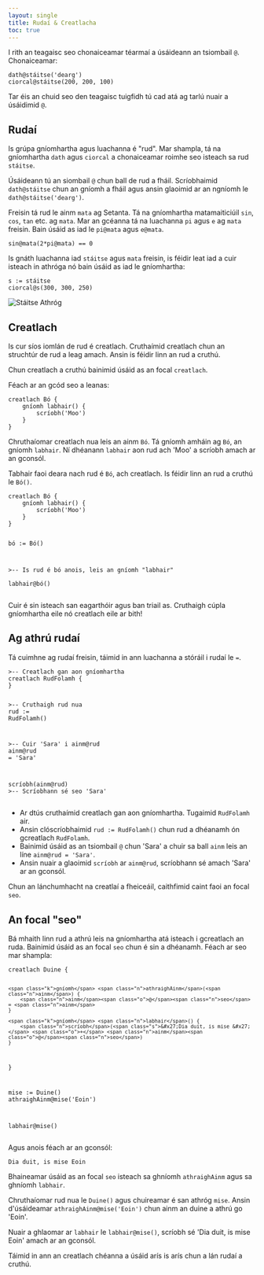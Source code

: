 ```yaml
---
layout: single
title: Rudaí & Creatlacha
toc: true
---
```


I rith an teagaisc seo chonaiceamar téarmaí a úsáideann an tsiombail `@`. Chonaiceamar:

<div class="language-python highlighter-rouge">
<div class="highlight">
<pre class="highlight"><code><span class="n">dath</span><span class="o">@</span><span class="n">stáitse</span>(<span class="s">&#x27;dearg&#x27;</span>)
<span class="n">ciorcal</span><span class="o">@</span><span class="n">stáitse</span>(<span class="m">200</span><span class="p">,</span> <span class="m">200</span><span class="p">,</span> <span class="m">100</span>)</code></pre>
</div>
</div>

Tar éis an chuid seo den teagaisc tuigfidh tú cad atá ag tarlú nuair a úsáidimid `@`.

## Rudaí

Is grúpa gníomhartha agus luachanna é "rud". Mar shampla, tá na gníomhartha `dath` agus `ciorcal` a chonaiceamar roimhe seo isteach sa rud `stáitse`.

Úsáideann tú an siombail `@` chun ball de rud a fháil. Scríobhaimid `dath@stáitse` chun an gníomh a fháil agus ansin glaoimid ar an ngníomh le `dath@stáitse('dearg')`.

Freisin tá rud le ainm `mata` ag Setanta. Tá na gníomhartha matamaiticiúil `sin`, `cos`, `tan` etc. ag `mata`. Mar an gcéanna tá na luachanna `pi` agus `e` ag `mata` freisin. Bain úsáid as iad le `pi@mata` agus `e@mata`.

<div class="language-python highlighter-rouge">
<div class="highlight">
<pre class="highlight"><code><span class="n">sin</span><span class="o">@</span><span class="n">mata</span>(<span class="m">2</span><span class="o">*</span><span class="n">pi</span><span class="o">@</span><span class="n">mata</span>) <span class="o">==</span> <span class="m">0</span></code></pre>
</div>
</div>

Is gnáth luachanna iad `stáitse` agus `mata` freisin, is féidir leat iad a cuir isteach in athróga nó bain úsáid as iad le gníomhartha:

<div class="language-python highlighter-rouge">
<div class="highlight">
<pre class="highlight"><code><span class="n">s</span> := <span class="n">stáitse</span>
<span class="n">ciorcal</span><span class="o">@</span><span class="n">s</span>(<span class="m">300</span><span class="p">,</span> <span class="m">300</span><span class="p">,</span> <span class="m">250</span>)</code></pre>
</div>
</div>

![Stáitse Athróg](/assets/images/teagaisc/staitseathrog.png)

## Creatlach

Is cur síos iomlán de rud é creatlach. Cruthaímid creatlach chun an struchtúr de rud a leag amach. Ansin is féidir linn an rud a cruthú.

Chun creatlach a cruthú bainimid úsáid as an focal `creatlach`.

Féach ar an gcód seo a leanas:

<div class="language-python highlighter-rouge">
<div class="highlight">
<pre class="highlight"><code><span class="k">creatlach</span> <span class="n">Bó</span> {
    <span class="k">gníomh</span> <span class="n">labhair</span>() {
        <span class="n">scríobh</span>(<span class="s">&#x27;Moo&#x27;</span>)
    }
}</code></pre>
</div>
</div>

Chruthaíomar creatlach nua leis an ainm `Bó`. Tá gníomh amháin ag `Bó`, an gníomh `labhair`. Ní dhéanann `labhair` aon rud ach 'Moo' a scríobh amach ar an gconsól.

Tabhair faoi deara nach rud é `Bó`, ach creatlach. Is féidir linn an rud a cruthú le `Bó()`.

<div class="language-python highlighter-rouge">
<div class="highlight">
<pre class="highlight"><code><span class="k">creatlach</span> <span class="n">Bó</span> {
    <span class="k">gníomh</span> <span class="n">labhair</span>() {
        <span class="n">scríobh</span>(<span class="s">&#x27;Moo&#x27;</span>)
    }
}

<span class="n">bó</span> := <span class="n">Bó</span>()

<span class="c">&gt;-- Is rud é bó anois, leis an gníomh &quot;labhair&quot;
</span>
<span class="n">labhair</span><span class="o">@</span><span class="n">bó</span>()</code></pre>
</div>
</div>

Cuir é sin isteach san eagarthóir agus ban triail as. Cruthaigh cúpla gníomhartha eile nó creatlach eile ar bith!

## Ag athrú rudaí

Tá cuimhne ag rudaí freisin, táimid in ann luachanna a stóráil i rudaí le `=`.

<div class="highlighter-rouge">
<div class="highlight">
<pre class="highlight"><code><span class="c">&gt;-- Creatlach gan aon gníomhartha
</span><span class="k">creatlach</span> <span class="n">RudFolamh</span> {
}

<span class="c">&gt;-- Cruthaigh rud nua
</span><span class="n">rud</span> := <span class="n">RudFolamh</span>()

<span class="c">&gt;-- Cuir &#x27;Sara&#x27; i ainm@rud
</span><span class="n">ainm</span><span class="o">@</span><span class="n">rud</span> = <span class="s">&#x27;Sara&#x27;</span>

<span class="n">scríobh</span>(<span class="n">ainm</span><span class="o">@</span><span class="n">rud</span>) <span class="c">&gt;-- Scríobhann sé seo &#x27;Sara&#x27;</span></code></pre>
</div>
</div>

- Ar dtús cruthaímid creatlach gan aon gníomhartha. Tugaimid `RudFolamh` air.
- Ansin clóscríobhaimid `rud := RudFolamh()` chun rud a dhéanamh ón gcreatlach `RudFolamh`.
- Bainimid úsáid as an tsiombail `@` chun 'Sara' a chuir sa ball `ainm` leis an líne `ainm@rud = 'Sara'`.
- Ansin nuair a glaoimid `scríobh` ar `ainm@rud`, scríobhann sé amach 'Sara' ar an gconsól.

Chun an lánchumhacht na creatlaí a fheiceáil, caithfimid caint faoi an focal `seo`.

## An focal "seo"

Bá mhaith linn rud a athrú leis na gníomhartha atá isteach i gcreatlach an ruda. Bainimid úsáid as an focal `seo` chun é sin a dhéanamh. Féach ar seo mar shampla:

<div class="highlighter-rouge">
<div class="highlight">
<pre class="highlight"><code><span class="k">creatlach</span> <span class="n">Duine</span> {

    <span class="k">gníomh</span> <span class="n">athraighAinm</span>(<span class="n">ainm</span>) {
        <span class="n">ainm</span><span class="o">@</span><span class="n">seo</span> = <span class="n">ainm</span>
    }

    <span class="k">gníomh</span> <span class="n">labhair</span>() {
        <span class="n">scríobh</span>(<span class="s">&#x27;Dia duit, is mise &#x27;</span> <span class="o">+</span> <span class="n">ainm</span><span class="o">@</span><span class="n">seo</span>)
    }
}

<span class="n">mise</span> := <span class="n">Duine</span>()
<span class="n">athraighAinm</span><span class="o">@</span><span class="n">mise</span>(<span class="s">&#x27;Eoin&#x27;</span>)

<span class="n">labhair</span><span class="o">@</span><span class="n">mise</span>()</code></pre>
</div>
</div>

Agus anois féach ar an gconsól:

```
Dia duit, is mise Eoin
```

Bhaineamar úsáid as an focal `seo` isteach sa ghníomh `athraighAinm` agus sa ghníomh `labhair`.

Chruthaíomar rud nua le `Duine()` agus chuireamar é san athróg `mise`. Ansin d'úsáideamar `athraighAinm@mise('Eoin')` chun ainm an duine a athrú go 'Eoin'.

Nuair a ghlaomar ar `labhair` le `labhair@mise()`, scríobh sé 'Dia duit, is mise Eoin' amach ar an gconsól.

Táimid in ann an creatlach chéanna a úsáid arís is arís chun a lán rudaí a cruthú.
